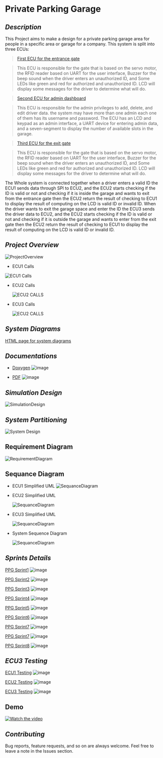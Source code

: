 # **Private Parking Garage**
## *Description*
This Project aims to make a design for a private parking garage area for people in a specific area or garage for a company.
This system is split into three ECUs:
 > [First ECU for the entrance gate](https://github.com/Abnaby/EmbeddedSystemsDiploma/tree/main/Unit_10_SecondTermProject/ECU1) 

> This ECU is responsible for the gate that is based on the servo motor, the RFID reader based on UART for the user interface, Buzzer for the beep sound when the driver enters an unauthorized ID, and Some LEDs like green and red for authorized and unauthorized ID.
LCD will display some messages for the driver to determine what will do.

> [Second ECU for admin dashboard ](https://github.com/Abnaby/EmbeddedSystemsDiploma/tree/main/Unit_10_SecondTermProject/ECU2) 

>This ECU is responsible for the admin privileges to add, delete, and edit driver data. the system may have more than one admin each one of them has its username and password. 
The ECU has an LCD and keypad as an admin interface, a UART device for entering admin data, and a seven-segment to display the number of available slots in the garage.

> [Third ECU for the exit gate ](https://github.com/Abnaby/EmbeddedSystemsDiploma/tree/main/Unit_10_SecondTermProject/ECU3) 

>This ECU is responsible for the gate that is based on the servo motor, the RFID reader based on UART for the user interface, Buzzer for the beep sound when the driver enters an unauthorized ID, and Some LEDs like green and red for authorized and unauthorized ID.
LCD will display some messages for the driver to determine what will do.

The Whole system is connected together when a driver enters a valid ID the ECU1 sends data through SPI to ECU2, and the ECU2 starts checking if the ID is valid or not and checking if it is inside the garage and wants to exit from the entrance gate then the ECU2 return the result of checking to ECU1 to display the result of computing on the LCD is valid ID or invalid ID.
When the driver wants to exit the garage space and enter the ID the ECU3 sends the driver data to ECU2, and the ECU2 starts checking if the ID is valid or not and checking if it is outside the garage and wants to enter from the exit gate then the ECU2 return the result of checking to ECU1 to display the result of computing on the LCD is valid ID or invalid ID.

## *Project Overview* 
 ![ProjectOverview](https://drive.google.com/uc?export=download&id=19YwZc3M16f4vLemHgEzKwErMsVJz_CFh) 
 - ECU1 Calls

  ![ECU1 Calls]( https://drive.google.com/uc?export=download&id=1WMzGYZMEJb30pcN8q_XpnvaNUUKMUHOB) 

  - ECU2 Calls

    ![ECU2 CALLS](https://drive.google.com/uc?export=download&id=1q_qkUGXkS0rCOSJLBIxbIuL0c0AMwQlj)
    
 - ECU3 Calls

     ![ECU2 CALLS](https://drive.google.com/uc?export=download&id=1s53giUzwLCDT81wgGZgFoqPMbuF4L6kL)

## *System Diagrams* 
 [HTML page for system diagrams ](https://github.com/Abnaby/EmbeddedSystemsDiploma/blob/main/Unit_10_SecondTermProject/System%20Diagrams/doc.html) 
 

## *Documentations* 
- [Doxygen](https://github.com/Abnaby/EmbeddedSystemsDiploma/tree/main/Unit_10_SecondTermProject/Documentations/Doxgyen) ![image](https://progress-bar.dev/100/)

- [PDF](https://github.com/Abnaby/EmbeddedSystemsDiploma/tree/main/Unit_10_SecondTermProject/Documentations/PDF) ![image](https://progress-bar.dev/100/)


 ## *Simulation Design* 
![SimulationDesign](https://drive.google.com/uc?export=download&id=1FAMmp33Dq8oArrLlqkcdsdRqNVTlWEXP)


## *System Partitioning* 
 ![System Design ](https://drive.google.com/uc?export=download&id=1j_PZ72jvhawWOxwV914IH_VAXoQZM_k5) 

## Requirement Diagram
![RequirementDiagram](https://drive.google.com/uc?export=download&id=12t4j4HahuhJd27lik5dbc7H875zRNw_T)

## Sequance Diagram
 - ECU1 Simplified UML
   ![SequanceDiagram](https://drive.google.com/uc?export=download&id=1_DSOFTHKYi_RzpVg1BZUeSVKk1EWuJ1T) 

 - ECU2 Simplified UML
   
   ![SequanceDiagram](https://drive.google.com/uc?export=download&id=1Oaol9UfESK9_CJoJVRfzGUjLhNER3kck)  

 - ECU3 Simplified UML
    
    ![SequanceDiagram](https://drive.google.com/uc?export=download&id=1oopwEmx-GwoPcXKGPp8wjcuOpqUfg80E)  

- System Sequence Diagram 
    
    ![SequanceDiagram](https://drive.google.com/uc?export=download&id=1xhucH4LorB8i_Pav6T9dfesSjEZY5ERV)  


## *Sprints Details* 
[PPG Sprint1](https://github.com/Abnaby/EmbeddedSystemsDiploma/tree/main/Unit_10_SecondTermProject/SprintsDetails/Sprint_1) ![image](https://progress-bar.dev/100/)

[PPG Sprint2](https://github.com/Abnaby/EmbeddedSystemsDiploma/tree/main/Unit_10_SecondTermProject/SprintsDetails/Sprint_2) ![image](https://progress-bar.dev/100/)

[PPG Sprint3](https://github.com/Abnaby/EmbeddedSystemsDiploma/tree/main/Unit_10_SecondTermProject/SprintsDetails/Sprint_3) ![image](https://progress-bar.dev/100/)

[PPG Sprint4](https://github.com/Abnaby/EmbeddedSystemsDiploma/tree/main/Unit_10_SecondTermProject/SprintsDetails/Sprint_4) ![image](https://progress-bar.dev/100/)

[PPG Sprint5](https://github.com/Abnaby/EmbeddedSystemsDiploma/tree/main/Unit_10_SecondTermProject/SprintsDetails/Sprint_5) ![image](https://progress-bar.dev/100/)

[PPG Sprint6](https://github.com/Abnaby/EmbeddedSystemsDiploma/tree/main/Unit_10_SecondTermProject/SprintsDetails/Sprint_6) ![image](https://progress-bar.dev/100/)

[PPG Sprint7](https://github.com/Abnaby/EmbeddedSystemsDiploma/tree/main/Unit_10_SecondTermProject/SprintsDetails/Sprint_7) ![image](https://progress-bar.dev/100/)

[PPG Sprint7](https://github.com/Abnaby/EmbeddedSystemsDiploma/tree/main/Unit_10_SecondTermProject/SprintsDetails/Sprint_7) ![image](https://progress-bar.dev/100/)

[PPG Sprint8](https://github.com/Abnaby/EmbeddedSystemsDiploma/tree/main/Unit_10_SecondTermProject/SprintsDetails/Sprint_8) ![image](https://progress-bar.dev/100/)

## *ECU3 Testing*
[ECU1 Testing](https://github.com/Abnaby/EmbeddedSystemsDiploma/tree/main/Unit_10_SecondTermProject/ECU1/TestCases) ![image](https://progress-bar.dev/100/)

[ECU2 Testing](https://github.com/Abnaby/EmbeddedSystemsDiploma/tree/main/Unit_10_SecondTermProject/ECU2/TestCases) ![image](https://progress-bar.dev/100/)

[ECU3 Testing](https://github.com/Abnaby/EmbeddedSystemsDiploma/blob/main/Unit_10_SecondTermProject/ECU3/TestCases/ECU3_ExitGate_TestCases.xlsx) ![image](https://progress-bar.dev/100/)

## **Demo**

[![Watch the video](https://drive.google.com/uc?export=download&id=1eCF_gKzckSzueEvqEV9ns8dZomcR8Zj5)](https://youtu.be/0oEr_Qcj3Wc)


## *Contributing*  
Bug reports, feature requests, and so on are always welcome. Feel free to leave a note in the Issues section.



